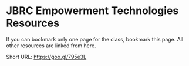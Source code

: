 # JBRC Empowerment Technologies Resources

If you can bookmark only one page for the class, bookmark this page. All other resources are linked from here.

Short URL: https://goo.gl/795e3L
